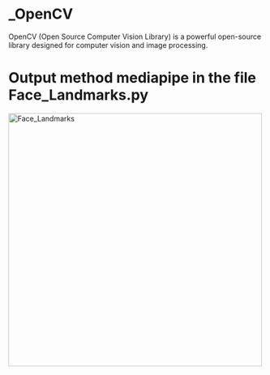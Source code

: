 # _OpenCV
OpenCV (Open Source Computer Vision Library) is a powerful open-source library designed for computer vision and image processing.

# Output method mediapipe in the file Face_Landmarks.py
<img src="https://github.com/fayzi-dev/_OpenCV/blob/main/face_output.gif" alt="Face_Landmarks" title="Face_Landmarks" width="500"/>

